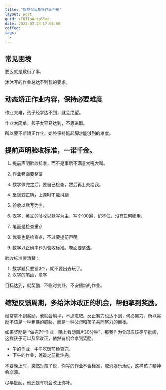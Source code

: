 ```yaml
---
title: "指导父母指导作业手册"
layout: post
guid: xF61ToWrip55ez
date: 2022-03-24 17:05:00
coffee:
tags:
  -
---
```


## 常见困境

要么就是敷衍了事。

沐沐写的作业总达不到我的要求。


## 动态矫正作业内容，保持必要难度

作业太难，孩子经常达不到，就会绝望。

作业太简单，孩子太容易达到，不思进取。

所以要不断矫正作业，始终保持踮起脚才能够到的难度。



## 提前声明验收标准，一诺千金。

1. 提前声明验收标准，而不是事后不满意大吼大叫。
1. 作业卷面要整洁
2. 数学做完之后，要自己检查，然后再上交给我。
3. 坐姿要正确，上课时不能抖腿
4. 验收以默写为主。





1. 汉字，英文的验收以默写为主，写个100遍，记不住，没有任何卵用。
1. 笔画是检查重点
2. 优美也是检查点，不过要提前声明
2. 数学以正确率作为验收标准。卷面要整洁。

验收标准要清楚：

1. 数学题只要错3个，就不要出去玩了。
2. 汉字的笔画，顺序


目标达到，就奖励，不临时变卦，不安插新的作业。





## 缩短反馈周期，多给沐沐改正的机会，帮他拿到奖励。

经常拿不到奖励，他就会躺平，不思进取。反正努力也达不到，何必努力。所以奖励不该是一种粗暴的威胁，而是一种父母和孩子共同努力的目标。

如果奖励是 “做完7个作业，晚上看动画片30分钟”，那我作为父母应该尽早批阅，这样孩子可以及早改正，依然有机会拿到奖励。

- 午的作业，中午吃饭前检查完。
- 下午的作业，晚饭之前批注完。

不要晚上时，突然对孩子说，你写的作业不合标准，取消娱乐活动，这样孩子精神会崩溃。

尽早批阅，他还是有机会改正弥补。


